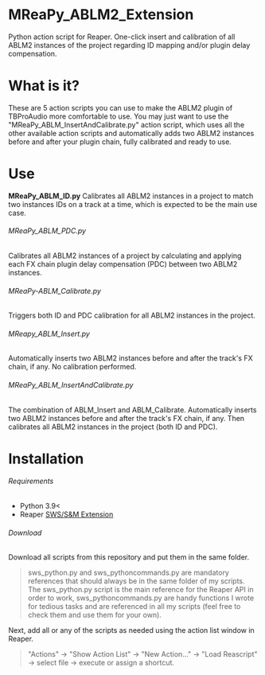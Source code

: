 # MReaPy_ABLM2_Extension
Python action script for Reaper. One-click insert and calibration of all ABLM2 instances of the project regarding ID mapping and/or plugin delay compensation.  

# What is it?
These are 5 action scripts you can use to make the ABLM2 plugin of TBProAudio more comfortable to use. 
You may just want to use the "MReaPy_ABLM_InsertAndCalibrate.py" action script, which uses all the other available action scripts and automatically adds two ABLM2 instances before and after your plugin chain, fully calibrated and ready to use. 

# Use
**MReaPy_ABLM_ID.py**
Calibrates all ABLM2 instances in a project to match two instances IDs on a track at a time, which is expected to be the main use case. 

###### MReaPy_ABLM_PDC.py
Calibrates all ABLM2 instances of a project by calculating and applying each FX chain plugin delay compensation (PDC) between two ABLM2 instances.

###### MReaPy-ABLM_Calibrate.py
Triggers both ID and PDC calibration for all ABLM2 instances in the project.

###### MReapy_ABLM_Insert.py 
Automatically inserts two ABLM2 instances before and after the track's FX chain, if any. No calibration performed. 

###### MReaPy_ABLM_InsertAndCalibrate.py
The combination of ABLM_Insert and ABLM_Calibrate. Automatically inserts two ABLM2 instances before and after the track's FX chain, if any. Then calibrates all ABLM2 instances in the project (both ID and PDC).


# Installation 
###### Requirements
- Python 3.9<
- Reaper [SWS/S&M Extension](https://www.sws-extension.org/) 

###### Download 
Download all scripts from this repository and put them in the same folder. 

>sws_python.py and sws_pythoncommands.py are mandatory references that should always be in the same folder of my scripts. The sws_python.py script is the main reference for the Reaper API in order to work, sws_pythoncommands.py are handy functions I wrote for tedious tasks and are referenced in all my scripts (feel free to check them and use them for your own).

Next, add all or any of the scripts as needed using the action list window in Reaper.

>"Actions" → "Show Action List" → "New Action..." → "Load Reascript" → select file → execute or assign a shortcut.




